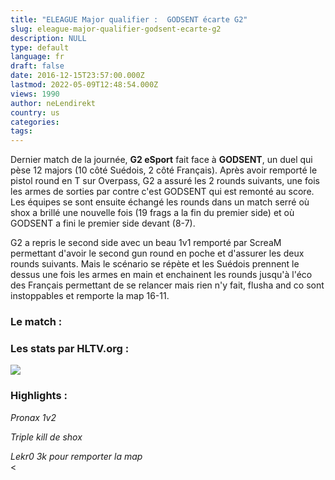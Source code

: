 ```yaml
---
title: "ELEAGUE Major qualifier :  GODSENT écarte G2"
slug: eleague-major-qualifier-godsent-ecarte-g2
description: NULL
type: default
language: fr
draft: false
date: 2016-12-15T23:57:00.000Z
lastmod: 2022-05-09T12:48:54.000Z
views: 1990
author: neLendirekt
country: us
categories:
tags:
---
```

Dernier match de la journée, **G2 eSport** fait face à **GODSENT**, un duel qui pèse 12 majors (10 côté Suédois, 2 côté Français). Après avoir remporté le pistol round en T sur Overpass, G2 a assuré les 2 rounds suivants, une fois les armes de sorties par contre c'est GODSENT qui est remonté au score. Les équipes se sont ensuite échangé les rounds dans un match serré où shox a brillé une nouvelle fois (19 frags a la fin du premier side) et où GODSENT a fini le premier side devant (8-7). 

G2 a repris le second side avec un beau 1v1 remporté par ScreaM permettant d'avoir le second gun round en poche et d'assurer les deux rounds suivants. Mais le scénario se répète et les Suédois prennent le dessus une fois les armes en main et enchainent les rounds jusqu'à l'éco des Français permettant de se relancer mais rien n'y fait, flusha and co sont instoppables et remporte la map 16-11.

### Le match :

### Les stats par HLTV.org :

_![](/storage/images/58532d4cf08bcg2godpng.png)_

### Highlights :

 _Pronax 1v2_  

 _Triple kill de shox_  

 _Lekr0 3k pour remporter la map_  
<

